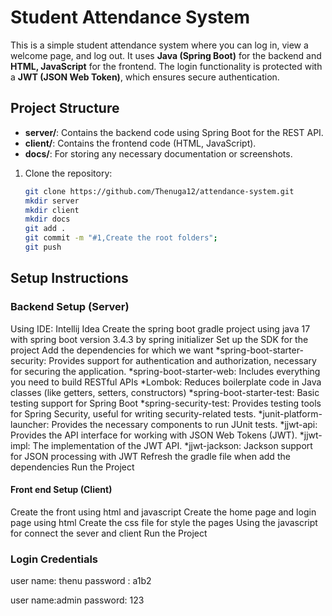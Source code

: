 




# Student Attendance System

This is a simple student attendance system where you can log in, view a welcome page, and log out.
It uses **Java (Spring Boot)** for the backend and **HTML, JavaScript** for the frontend.
The login functionality is protected with a **JWT (JSON Web Token)**, which ensures secure
authentication.

## Project Structure

- **server/**: Contains the backend code using Spring Boot for the REST API.
- **client/**: Contains the frontend code (HTML, JavaScript).
- **docs/**: For storing any necessary documentation or screenshots.

1. Clone the repository:
   ```bash
   git clone https://github.com/Thenuga12/attendance-system.git
   mkdir server
   mkdir client
   mkdir docs
   git add .
   git commit -m "#1,Create the root folders";
   git push

## Setup Instructions
### Backend Setup (Server)
Using IDE: Intellij Idea
Create the spring boot gradle project using java 17 with spring boot version 3.4.3 by spring initializer
Set up the SDK for the project
Add the dependencies for which we want
*spring-boot-starter-security: Provides support for authentication and authorization, necessary for securing the application.
*spring-boot-starter-web: Includes everything you need to build RESTful APIs
*Lombok: Reduces boilerplate code in Java classes (like getters, setters, constructors)
*spring-boot-starter-test: Basic testing support for Spring Boot
*spring-security-test: Provides testing tools for Spring Security, useful for writing security-related tests.
*junit-platform-launcher: Provides the necessary components to run JUnit tests.
*jjwt-api: Provides the API interface for working with JSON Web Tokens (JWT).
*jjwt-impl: The implementation of the JWT API.
*jjwt-jackson: Jackson support for JSON processing with JWT
Refresh the gradle file when add the dependencies
Run the Project

#### Front end Setup (Client)
Create the front using html and javascript
Create the home page and login page using html
Create the css file for style the pages
Using the javascript for connect the sever and client
Run the Project


### Login Credentials
user name: thenu
password : a1b2

user name:admin
password: 123
   

